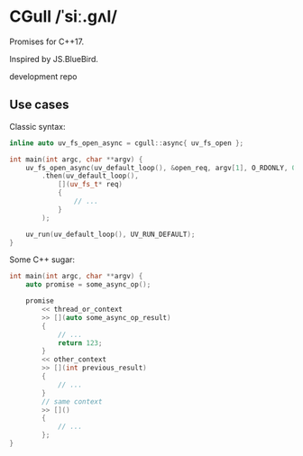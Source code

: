 # CGull /ˈsiː.ɡʌl/
Promises for C++17.

Inspired by JS.BlueBird.

development repo

## Use cases

Classic syntax:
```cpp
inline auto uv_fs_open_async = cgull::async{ uv_fs_open };

int main(int argc, char **argv) {
    uv_fs_open_async(uv_default_loop(), &open_req, argv[1], O_RDONLY, 0)
        .then(uv_default_loop(),
            [](uv_fs_t* req)
            {
                // ...
            }
        );

    uv_run(uv_default_loop(), UV_RUN_DEFAULT);
}
```

Some C++ sugar:

```cpp
int main(int argc, char **argv) {
    auto promise = some_async_op();

    promise
        << thread_or_context
        >> [](auto some_async_op_result)
        {
            // ...
            return 123;
        }
        << other_context
        >> [](int previous_result)
        {
            // ...
        }
        // same context
        >> []()
        {
            // ...
        };
}
```
